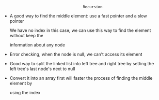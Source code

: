                                          Recursion

- A good way to find the middle element: use a fast pointer and a slow pointer

  We have no index in this case, we can use this way to find the element without keep the 

  information about any node

- Error checking, when the node is null, we can't access its element

- Good way to split the linked list into left tree and right tree by setting the left tree's last node's next to null

- Convert it into an array first will faster the process of finding the middle element by 

  using the index